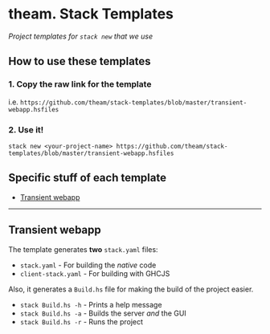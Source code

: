 # theam. Stack Templates
_Project templates for `stack new` that we use_

## How to use these templates

### 1. Copy the **raw** link for the template

i.e. `https://github.com/theam/stack-templates/blob/master/transient-webapp.hsfiles`

### 2. Use it!

`stack new <your-project-name> https://github.com/theam/stack-templates/blob/master/transient-webapp.hsfiles`

## Specific stuff of each template

- [Transient webapp](#transient-webapp)

---

## Transient webapp

The template generates **two** `stack.yaml` files:

- `stack.yaml` - For building the _native_ code
- `client-stack.yaml` - For building with GHCJS

Also, it generates a `Build.hs` file for making the build of the
project easier.

- `stack Build.hs -h` - Prints a help message
- `stack Build.hs -a` - Builds the server *and* the GUI
- `stack Build.hs -r` - Runs the project
